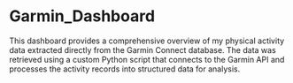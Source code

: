 # Garmin_Dashboard
This dashboard provides a comprehensive overview of my physical activity data extracted directly from the Garmin Connect database. The data was retrieved using a custom Python script that connects to the Garmin API and processes the activity records into structured data for analysis.
